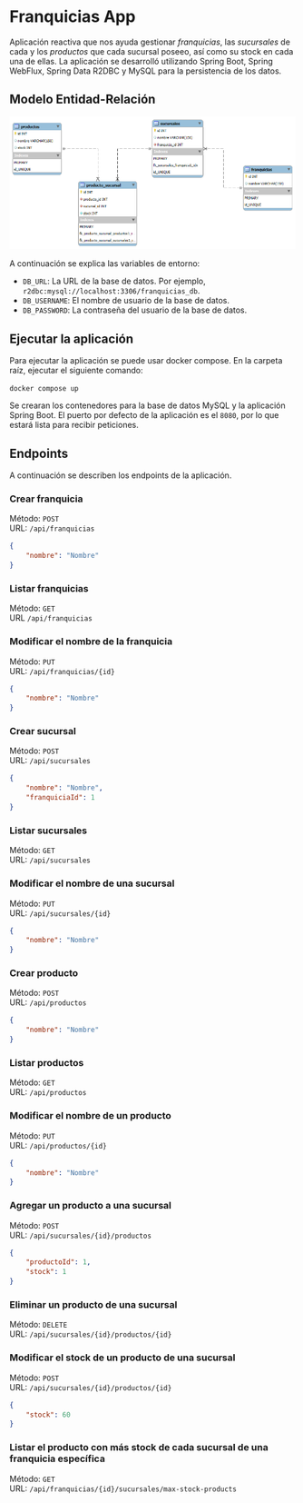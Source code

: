 # Franquicias App
Aplicación reactiva que nos ayuda gestionar _franquicias_, las _sucursales_ de cada y los _productos_ que cada sucursal poseeo, así como su stock en cada una de ellas. La aplicación se desarrolló utilizando Spring Boot, Spring WebFlux, Spring Data R2DBC y MySQL para la persistencia de los datos.

## Modelo Entidad-Relación
![Modelo ER](https://github.com/cortzero/franquicias-app-webflux/blob/master/franquicias_model.png)

A continuación se explica las variables de entorno:

- `DB_URL`: La URL de la base de datos. Por ejemplo, `r2dbc:mysql://localhost:3306/franquicias_db`.
- `DB_USERNAME`: El nombre de usuario de la base de datos.
- `DB_PASSWORD`: La contraseña del usuario de la base de datos.

## Ejecutar la aplicación
Para ejecutar la aplicación se puede usar docker compose. En la carpeta raíz, ejecutar el siguiente comando:

`docker compose up`

Se crearan los contenedores para la base de datos MySQL y la aplicación Spring Boot. El puerto por defecto de la aplicación es el `8080`, por lo que estará lista para recibir peticiones.

## Endpoints

A continuación se describen los endpoints de la aplicación.

### Crear franquicia
Método: `POST`\
URL: `/api/franquicias`
```json
{
    "nombre": "Nombre"
}
```

### Listar franquicias
Método: `GET`\
URL `/api/franquicias`

### Modificar el nombre de la franquicia
Método: `PUT`\
URL: `/api/franquicias/{id}`
```json
{
    "nombre": "Nombre"
}
```

### Crear sucursal
Método: `POST`\
URL: `/api/sucursales`
```json
{
    "nombre": "Nombre",
    "franquiciaId": 1
}
```

### Listar sucursales
Método: `GET`\
URL: `/api/sucursales`

### Modificar el nombre de una sucursal
Método: `PUT`\
URL: `/api/sucursales/{id}`
```json
{
    "nombre": "Nombre"
}
```

### Crear producto
Método: `POST`\
URL: `/api/productos`
```json
{
    "nombre": "Nombre"
}
```

### Listar productos
Método: `GET`\
URL: `/api/productos`

### Modificar el nombre de un producto
Método: `PUT`\
URL: `/api/productos/{id}`
```json
{
    "nombre": "Nombre"
}
```

### Agregar un producto a una sucursal
Método: `POST`\
URL: `/api/sucursales/{id}/productos`
```json
{
    "productoId": 1,
    "stock": 1
}
```

### Eliminar un producto de una sucursal
Método: `DELETE`\
URL: `/api/sucursales/{id}/productos/{id}`

### Modificar el stock de un producto de una sucursal
Método: `POST`\
URL: `/api/sucursales/{id}/productos/{id}`
```json
{
    "stock": 60
}
```

### Listar el producto con más stock de cada sucursal de una franquicia específica
Método: `GET`\
URL: `/api/franquicias/{id}/sucursales/max-stock-products`

